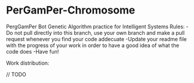 # PerGamPer-Chromosome
PergGamPer Bot Genetic Algorithm practice for Intelligent Systems
Rules:
-Do not pull directly into this branch, use your own branch and make a pull request whenever you find your code addecuate
-Update your readme file with the progress of your work in order to have a good idea of what the code does
-Have fun!

Work distribution:

// TODO
